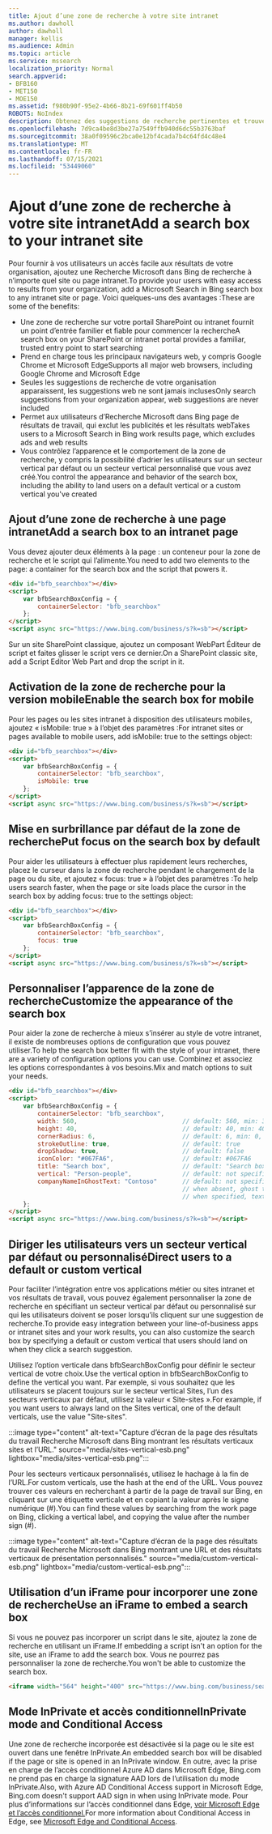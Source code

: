 ```yaml
---
title: Ajout d’une zone de recherche à votre site intranet
ms.author: dawholl
author: dawholl
manager: kellis
ms.audience: Admin
ms.topic: article
ms.service: mssearch
localization_priority: Normal
search.appverid:
- BFB160
- MET150
- MOE150
ms.assetid: f980b90f-95e2-4b66-8b21-69f601ff4b50
ROBOTS: NoIndex
description: Obtenez des suggestions de recherche pertinentes et trouvez des résultats de travail plus rapidement en ajoutant une zone de Recherche Microsoft à votre site ou page intranet.
ms.openlocfilehash: 7d9ca4be8d3be27a7549ffb940d6dc55b3763baf
ms.sourcegitcommit: 38a0f09596c2bca0e12bf4cada7b4c64fd4c48e4
ms.translationtype: MT
ms.contentlocale: fr-FR
ms.lasthandoff: 07/15/2021
ms.locfileid: "53449060"
---
```

# <a name="add-a-search-box-to-your-intranet-site"></a><span data-ttu-id="30081-103">Ajout d’une zone de recherche à votre site intranet</span><span class="sxs-lookup"><span data-stu-id="30081-103">Add a search box to your intranet site</span></span>

<span data-ttu-id="30081-104">Pour fournir à vos utilisateurs un accès facile aux résultats de votre organisation, ajoutez une Recherche Microsoft dans Bing de recherche à n’importe quel site ou page intranet.</span><span class="sxs-lookup"><span data-stu-id="30081-104">To provide your users with easy access to results from your organization, add a Microsoft Search in Bing search box to any intranet site or page.</span></span> <span data-ttu-id="30081-105">Voici quelques-uns des avantages :</span><span class="sxs-lookup"><span data-stu-id="30081-105">These are some of the benefits:</span></span>

- <span data-ttu-id="30081-106">Une zone de recherche sur votre portail SharePoint ou intranet fournit un point d’entrée familier et fiable pour commencer la recherche</span><span class="sxs-lookup"><span data-stu-id="30081-106">A search box on your SharePoint or intranet portal provides a familiar, trusted entry point to start searching</span></span>
- <span data-ttu-id="30081-107">Prend en charge tous les principaux navigateurs web, y compris Google Chrome et Microsoft Edge</span><span class="sxs-lookup"><span data-stu-id="30081-107">Supports all major web browsers, including Google Chrome and Microsoft Edge</span></span>
- <span data-ttu-id="30081-108">Seules les suggestions de recherche de votre organisation apparaissent, les suggestions web ne sont jamais incluses</span><span class="sxs-lookup"><span data-stu-id="30081-108">Only search suggestions from your organization appear, web suggestions are never included</span></span>
- <span data-ttu-id="30081-109">Permet aux utilisateurs d’Recherche Microsoft dans Bing page de résultats de travail, qui exclut les publicités et les résultats web</span><span class="sxs-lookup"><span data-stu-id="30081-109">Takes users to a Microsoft Search in Bing work results page, which excludes ads and web results</span></span>
- <span data-ttu-id="30081-110">Vous contrôlez l’apparence et le comportement de la zone de recherche, y compris la possibilité d’adrier les utilisateurs sur un secteur vertical par défaut ou un secteur vertical personnalisé que vous avez créé.</span><span class="sxs-lookup"><span data-stu-id="30081-110">You control the appearance and behavior of the search box, including the ability to land users on a default vertical or a custom vertical you've created</span></span>
  
## <a name="add-a-search-box-to-an-intranet-page"></a><span data-ttu-id="30081-111">Ajout d’une zone de recherche à une page intranet</span><span class="sxs-lookup"><span data-stu-id="30081-111">Add a search box to an intranet page</span></span>

<span data-ttu-id="30081-112">Vous devez ajouter deux éléments à la page : un conteneur pour la zone de recherche et le script qui l’alimente.</span><span class="sxs-lookup"><span data-stu-id="30081-112">You need to add two elements to the page: a container for the search box and the script that powers it.</span></span>
  
```html
<div id="bfb_searchbox"></div>
<script>
    var bfbSearchBoxConfig = {
        containerSelector: "bfb_searchbox"
    };
</script>
<script async src="https://www.bing.com/business/s?k=sb"></script>
```

<span data-ttu-id="30081-113">Sur un site SharePoint classique, ajoutez un composant WebPart Éditeur de script et faites glisser le script vers ce dernier.</span><span class="sxs-lookup"><span data-stu-id="30081-113">On a SharePoint classic site, add a Script Editor Web Part and drop the script in it.</span></span>
  
## <a name="enable-the-search-box-for-mobile"></a><span data-ttu-id="30081-114">Activation de la zone de recherche pour la version mobile</span><span class="sxs-lookup"><span data-stu-id="30081-114">Enable the search box for mobile</span></span>

<span data-ttu-id="30081-115">Pour les pages ou les sites intranet à disposition des utilisateurs mobiles, ajoutez « isMobile: true » à l’objet des paramètres :</span><span class="sxs-lookup"><span data-stu-id="30081-115">For intranet sites or pages available to mobile users, add isMobile: true to the settings object:</span></span>
  
```html
<div id="bfb_searchbox"></div>
<script>
    var bfbSearchBoxConfig = {
        containerSelector: "bfb_searchbox", 
        isMobile: true
    };
</script>
<script async src="https://www.bing.com/business/s?k=sb"></script>
```

## <a name="put-focus-on-the-search-box-by-default"></a><span data-ttu-id="30081-116">Mise en surbrillance par défaut de la zone de recherche</span><span class="sxs-lookup"><span data-stu-id="30081-116">Put focus on the search box by default</span></span>

<span data-ttu-id="30081-117">Pour aider les utilisateurs à effectuer plus rapidement leurs recherches, placez le curseur dans la zone de recherche pendant le chargement de la page ou du site, et ajoutez « focus: true » à l’objet des paramètres :</span><span class="sxs-lookup"><span data-stu-id="30081-117">To help users search faster, when the page or site loads place the cursor in the search box by adding focus: true to the settings object:</span></span>
  
```html
<div id="bfb_searchbox"></div>
<script>
    var bfbSearchBoxConfig = {
        containerSelector: "bfb_searchbox",
        focus: true
    };
</script>
<script async src="https://www.bing.com/business/s?k=sb"></script>
```

## <a name="customize-the-appearance-of-the-search-box"></a><span data-ttu-id="30081-118">Personnaliser l’apparence de la zone de recherche</span><span class="sxs-lookup"><span data-stu-id="30081-118">Customize the appearance of the search box</span></span> 

<span data-ttu-id="30081-119">Pour aider la zone de recherche à mieux s’insérer au style de votre intranet, il existe de nombreuses options de configuration que vous pouvez utiliser.</span><span class="sxs-lookup"><span data-stu-id="30081-119">To help the search box better fit with the style of your intranet, there are a variety of configuration options you can use.</span></span> <span data-ttu-id="30081-120">Combinez et associez les options correspondantes à vos besoins.</span><span class="sxs-lookup"><span data-stu-id="30081-120">Mix and match options to suit your needs.</span></span>

```html
<div id="bfb_searchbox"></div>
<script>
    var bfbSearchBoxConfig = {
        containerSelector: "bfb_searchbox",
        width: 560,                             // default: 560, min: 360, max: 650
        height: 40,                             // default: 40, min: 40, max: 72
        cornerRadius: 6,                        // default: 6, min: 0, max: 25                                   
        strokeOutline: true,                    // default: true
        dropShadow: true,                       // default: false
        iconColor: "#067FA6",                   // default: #067FA6
        title: "Search box",                    // default: "Search box"
        vertical: "Person-people",              // default: not specified, search box directs to the All vertical on the WORK results page
        companyNameInGhostText: "Contoso"       // default: not specified
                                                // when absent, ghost text will be "Search work"
                                                // when specified, text will be "Search <companyNameInGhostText>"
    };
</script>
<script async src="https://www.bing.com/business/s?k=sb"></script>
```

## <a name="direct-users-to-a-default-or-custom-vertical"></a><span data-ttu-id="30081-121">Diriger les utilisateurs vers un secteur vertical par défaut ou personnalisé</span><span class="sxs-lookup"><span data-stu-id="30081-121">Direct users to a default or custom vertical</span></span>

<span data-ttu-id="30081-122">Pour faciliter l’intégration entre vos applications métier ou sites intranet et vos résultats de travail, vous pouvez également personnaliser la zone de recherche en spécifiant un secteur vertical par défaut ou personnalisé sur qui les utilisateurs doivent se poser lorsqu’ils cliquent sur une suggestion de recherche.</span><span class="sxs-lookup"><span data-stu-id="30081-122">To provide easy integration between your line-of-business apps or intranet sites and your work results, you can also customize the search box by specifying a default or custom vertical that users should land on when they click a search suggestion.</span></span>

<span data-ttu-id="30081-123">Utilisez l’option verticale dans bfbSearchBoxConfig pour définir le secteur vertical de votre choix.</span><span class="sxs-lookup"><span data-stu-id="30081-123">Use the vertical option in bfbSearchBoxConfig to define the vertical you want.</span></span> <span data-ttu-id="30081-124">Par exemple, si vous souhaitez que les utilisateurs se placent toujours sur le secteur vertical Sites, l’un des secteurs verticaux par défaut, utilisez la valeur « Site-sites ».</span><span class="sxs-lookup"><span data-stu-id="30081-124">For example, if you want users to always land on the Sites vertical, one of the default verticals, use the value "Site-sites".</span></span>

:::image type="content" alt-text="Capture d’écran de la page des résultats du travail Recherche Microsoft dans Bing montrant les résultats verticaux sites et l’URL." source="media/sites-vertical-esb.png" lightbox="media/sites-vertical-esb.png":::

<span data-ttu-id="30081-126">Pour les secteurs verticaux personnalisés, utilisez le hachage à la fin de l’URL.</span><span class="sxs-lookup"><span data-stu-id="30081-126">For custom verticals, use the hash at the end of the URL.</span></span> <span data-ttu-id="30081-127">Vous pouvez trouver ces valeurs en recherchant à partir de la page de travail sur Bing, en cliquant sur une étiquette verticale et en copiant la valeur après le signe numérique (#).</span><span class="sxs-lookup"><span data-stu-id="30081-127">You can find these values by searching from the work page on Bing, clicking a vertical label, and copying the value after the number sign (#).</span></span>

:::image type="content" alt-text="Capture d’écran de la page des résultats du travail Recherche Microsoft dans Bing montrant une URL et des résultats verticaux de présentation personnalisés." source="media/custom-vertical-esb.png" lightbox="media/custom-vertical-esb.png":::

## <a name="use-an-iframe-to-embed-a-search-box"></a><span data-ttu-id="30081-129">Utilisation d’un iFrame pour incorporer une zone de recherche</span><span class="sxs-lookup"><span data-stu-id="30081-129">Use an iFrame to embed a search box</span></span>

<span data-ttu-id="30081-130">Si vous ne pouvez pas incorporer un script dans le site, ajoutez la zone de recherche en utilisant un iFrame.</span><span class="sxs-lookup"><span data-stu-id="30081-130">If embedding a script isn't an option for the site, use an iFrame to add the search box.</span></span> <span data-ttu-id="30081-131">Vous ne pourrez pas personnaliser la zone de recherche.</span><span class="sxs-lookup"><span data-stu-id="30081-131">You won't be able to customize the search box.</span></span>
  
```html
<iframe width="564" height="400" src="https://www.bing.com/business/searchbox"></iframe>
```

## <a name="inprivate-mode-and-conditional-access"></a><span data-ttu-id="30081-132">Mode InPrivate et accès conditionnel</span><span class="sxs-lookup"><span data-stu-id="30081-132">InPrivate mode and Conditional Access</span></span>

<span data-ttu-id="30081-133">Une zone de recherche incorporée est désactivée si la page ou le site est ouvert dans une fenêtre InPrivate.</span><span class="sxs-lookup"><span data-stu-id="30081-133">An embedded search box will be disabled if the page or site is opened in an InPrivate window.</span></span> <span data-ttu-id="30081-134">En outre, avec la prise en charge de l’accès conditionnel Azure AD dans Microsoft Edge, Bing.com ne prend pas en charge la signature AAD lors de l’utilisation du mode InPrivate.</span><span class="sxs-lookup"><span data-stu-id="30081-134">Also, with Azure AD Conditional Access support in Microsoft Edge, Bing.com doesn't support AAD sign in when using InPrivate mode.</span></span> <span data-ttu-id="30081-135">Pour plus d’informations sur l’accès conditionnel dans Edge, [voir Microsoft Edge et l’accès conditionnel.](/deployedge/ms-edge-security-conditional-access#accessing-conditional-access-protected-resources-in-microsoft-edge)</span><span class="sxs-lookup"><span data-stu-id="30081-135">For more information about Conditional Access in Edge, see [Microsoft Edge and Conditional Access](/deployedge/ms-edge-security-conditional-access#accessing-conditional-access-protected-resources-in-microsoft-edge).</span></span> 
